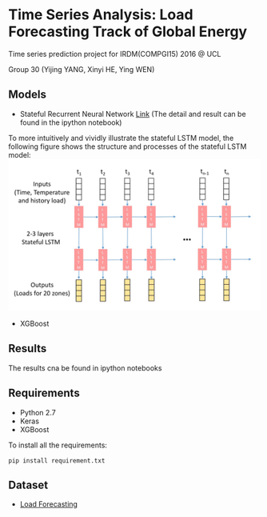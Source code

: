 #  Time Series Analysis: Load Forecasting Track of Global Energy
Time series prediction project for IRDM(COMPGI15) 2016 @ UCL

Group 30 (Yijing YANG, Xinyi HE, Ying WEN)


## Models
* Stateful Recurrent Neural Network [Link](./load_prediction_model_stateful_lstm.ipynb) (The detail and result can be found in the ipython notebook)

To more intuitively and vividly illustrate the stateful LSTM model, the following figure shows the structure and processes of the stateful LSTM model: 
![figure](./stateful_lstm.jpg)

* XGBoost

## Results
The results cna be found in ipython notebooks

## Requirements
* Python 2.7
* Keras
* XGBoost

To install all the requirements:

```
pip install requirement.txt
```

## Dataset
* [Load Forecasting](https://www.kaggle.com/c/global-energy-forecasting-competition-2012-load-forecasting/data)
